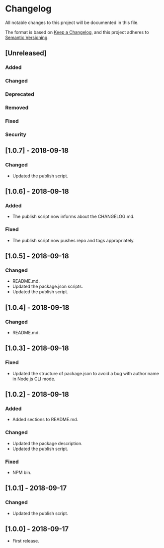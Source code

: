 # Changelog

All notable changes to this project will be documented in this file.

The format is based on [Keep a Changelog](https://keepachangelog.com/en/1.0.0/),
and this project adheres to [Semantic Versioning](https://semver.org/spec/v2.0.0.html).

## [Unreleased]
### Added
### Changed
### Deprecated
### Removed
### Fixed
### Security

## [1.0.7] - 2018-09-18
### Changed
- Updated the publish script.

## [1.0.6] - 2018-09-18
### Added
- The publish script now informs about the CHANGELOG.md.

### Fixed
- The publish script now pushes repo and tags appropriately.

## [1.0.5] - 2018-09-18
### Changed
- README.md.
- Updated the package.json scripts.
- Updated the publish script.

## [1.0.4] - 2018-09-18
### Changed
- README.md.

## [1.0.3] - 2018-09-18
### Fixed
- Updated the structure of package.json to avoid a bug with author name in Node.js CLI mode.

## [1.0.2] - 2018-09-18
### Added
- Added sections to README.md.

### Changed
- Updated the package description.
- Updated the publish script.

### Fixed
- NPM bin.

## [1.0.1] - 2018-09-17
### Changed
- Updated the publish script.

## [1.0.0] - 2018-09-17
- First release.
